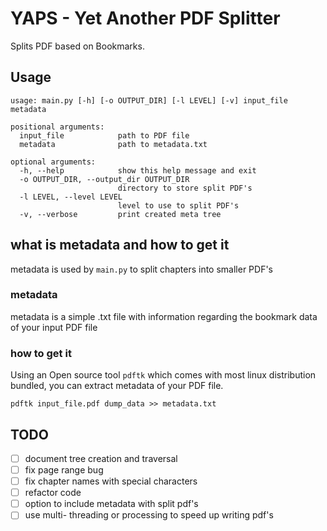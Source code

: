 # YAPS - Yet Another PDF Splitter

Splits PDF based on Bookmarks.

## Usage

```shell
usage: main.py [-h] [-o OUTPUT_DIR] [-l LEVEL] [-v] input_file metadata

positional arguments:
  input_file            path to PDF file
  metadata              path to metadata.txt

optional arguments:
  -h, --help            show this help message and exit
  -o OUTPUT_DIR, --output_dir OUTPUT_DIR
                        directory to store split PDF's
  -l LEVEL, --level LEVEL
                        level to use to split PDF's
  -v, --verbose         print created meta tree
```

## what is metadata and how to get it

metadata is used by `main.py` to split chapters into smaller PDF's

### metadata

metadata is a simple .txt file with information regarding the bookmark data of your input PDF file

### how to get it

Using an Open source tool `pdftk` which comes with most linux distribution bundled, you can extract metadata 
of your PDF file.

```
pdftk input_file.pdf dump_data >> metadata.txt
```

## TODO 

- [ ] document tree creation and traversal
- [ ] fix page range bug
- [ ] fix chapter names with special characters
- [ ] refactor code 
- [ ] option to include metadata with split pdf's 
- [ ] use multi- threading or processing to speed up writing pdf's